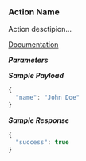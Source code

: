 ### Action Name

Action desctipion...

[Documentation](LINK_TO_OFFICIAL_DOCUMENTATION)

***Parameters***


***Sample Payload***

```js
{
  "name": "John Doe"
}
```

***Sample Response***

```js
{
  "success": true
}
```
